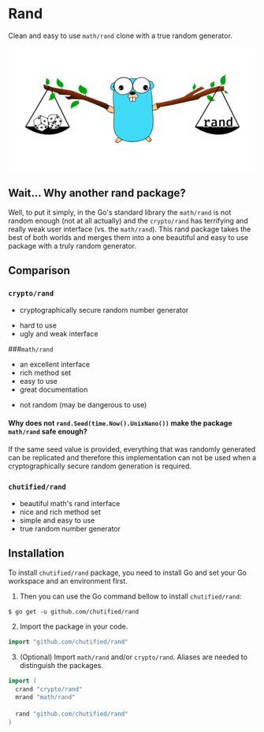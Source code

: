 # Rand

Clean and easy to use `math/rand` clone with a true random generator.

![Rand package logo](img/rand.svg)

## Wait... Why another rand package?

Well, to put it simply, in the Go's standard library the `math/rand` is not random
enough (not at all actually) and the `crypto/rand` has terrifying and really weak
user interface (vs. the `math/rand`). This rand package takes the best of both worlds
and merges them into a one beautiful and easy to use package with a truly random generator.

## Comparison

### `crypto/rand`

* cryptographically secure random number generator
+ hard to use
+ ugly and weak interface

###`math/rand`

  * an excellent interface 
  * rich method set
  * easy to use
  * great documentation 
  + not random (may be dangerous to use)

#### Why does not `rand.Seed(time.Now().UnixNano())` make the package `math/rand` safe enough?

If the same seed value is provided, everything that was randomly generated can be replicated
and therefore this implementation can not be used when a cryptographically secure random
generation is required.

### `chutified/rand`

  * beautiful math's rand interface 
  * nice and rich method set
  * simple and easy to use
  * true random number generator

## Installation

To install `chutified/rand` package, you need to install Go and set your Go workspace and an environment first.

1. Then you can use the Go command bellow to install `chutified/rand`:

```shell
$ go get -u github.com/chutified/rand
```

2. Import the package in your code.

```go
import "github.com/chutified/rand"
```

3. (Optional) Import `math/rand` and/or `crypto/rand`. Aliases are needed to distinguish the packages.

```go
import (
  crand "crypto/rand"
  mrand "math/rand"
  
  rand "github.com/chutified/rand"
)
```
